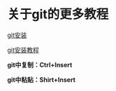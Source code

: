 # 关于git的更多教程

[git安装](https://www.sogou.com/tx?query=git%E5%AE%89%E8%A3%85&_ast=1713059714&_asf=www.sogou.com&w=01029901&hdq=sogou-addr-cc9657884708170e&duppid=1&cid=&s_from=result_up&sut=3027&sst0=1713059730957&lkt=0%2C0%2C0&sugsuv=1712383136228434&sugtime=1713059730957)

[git安装教程](https://jingyan.baidu.com/article/a3f121e4ab086afc9052bb93.html) 

**git中复制：Ctrl+Insert** 

**git中粘贴：Shirt+Insert** 